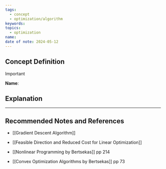 ```yaml
---
tags:
  - concept
  - optimization/algorithm
keywords: 
topics:
  - optimization
name: 
date of note: 2024-05-12
---
```


## Concept Definition

>[!important]
>**Name**: 



## Explanation





-----------
##  Recommended Notes and References

- [[Gradient Descent Algorithm]]
- [[Feasible Direction and Reduced Cost for Linear Optimization]]


- [[Nonlinear Programming by Bertsekas]] pp 214
- [[Convex Optimization Algorithms by Bertsekas]] pp 73